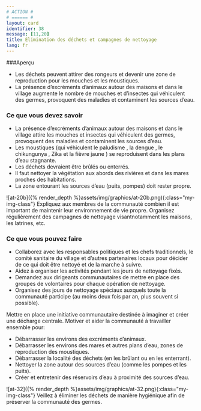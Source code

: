 ```yaml
---
# ACTION #
# ====== #
layout: card
identifier: 38
message: [11,20]
title: Élimination des déchets et campagnes de nettoyage
lang: fr
---
```


###Aperçu

- Les déchets peuvent attirer des rongeurs et devenir une zone de reproduction pour les mouches et les moustiques.
- La présence d’excréments d’animaux autour des maisons et dans le village augmente le nombre de mouches et d’insectes qui véhiculent des germes, provoquent des maladies et contaminent les sources d’eau.

### Ce que vous devez savoir

- La présence d’excréments d’animaux autour des maisons et dans le village attire les mouches et insectes qui véhiculent des germes, provoquent des maladies et contaminent les sources d’eau.
- Les moustiques (qui véhiculent le paludisme <a class="crosslink" href="{% render_depth %}{% render_link disease|14 %}"><i class="fas fa-external-link-alt" aria-hidden="true"></i></a>, la dengue <a class="crosslink" href="{% render_depth %}{% render_link disease|13 %}"><i class="fas fa-external-link-alt" aria-hidden="true"></i></a>, le chikungunya <a class="crosslink" href="{% render_depth %}{% render_link disease|12 %}"><i class="fas fa-external-link-alt" aria-hidden="true"></i></a>, Zika <a class="crosslink" href="{% render_depth %}{% render_link disease|15 %}"><i class="fas fa-external-link-alt" aria-hidden="true"></i></a> et la fièvre jaune <a class="crosslink" href="{% render_depth %}{% render_link disease|11 %}"><i class="fas fa-external-link-alt" aria-hidden="true"></i></a>) se reproduisent dans les plans d’eau stagnante.
- Les déchets devraient être brûlés ou enterrés.
- Il faut nettoyer la végétation aux abords des rivières et dans les mares proches des habitations.
- La zone entourant les sources d’eau (puits, pompes) doit rester propre.

![at-20b]({% render_depth %}assets/img/graphics/at-20b.png){:class="my-img-class"}
Expliquez aux membres de la communauté combien il est important de maintenir leur environnement de vie propre. Organisez régulièrement des campagnes de nettoyage visantnotamment les maisons, les latrines, etc.

### Ce que vous pouvez faire
- Collaborez avec les responsables politiques et les chefs traditionnels, le comité sanitaire du village et d’autres partenaires locaux pour décider de ce qui doit être nettoyé et de la marche à suivre.
- Aidez à organiser les activités pendant les jours de nettoyage fixés.
- Demandez aux dirigeants communautaires de mettre en place des groupes de volontaires pour chaque opération de nettoyage.
- Organisez des jours de nettoyage spéciaux auxquels toute la communauté participe (au moins deux fois par an, plus souvent si possible).

Mettre en place une initiative communautaire destinée à imaginer et créer une décharge centrale. Motiver et aider la communauté à travailler ensemble pour:
- Débarrasser les environs des excréments d’animaux.
- Débarrasser les environs des mares et autres plans d’eau, zones de reproduction des moustiques.
- Débarrasser la localité des déchets (en les brûlant ou en les enterrant).
- Nettoyer la zone autour des sources d’eau (comme les pompes et les puits).
- Créer et entretenir des réservoirs d’eau à proximité des sources d’eau.

![at-32]({% render_depth %}assets/img/graphics/at-32.png){:class="my-img-class"}
Veillez à éliminer les déchets de manière hygiénique afin de préserver la communauté des germes.
